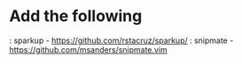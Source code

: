 Add the following
=================

: sparkup - https://github.com/rstacruz/sparkup/
: snipmate - https://github.com/msanders/snipmate.vim
